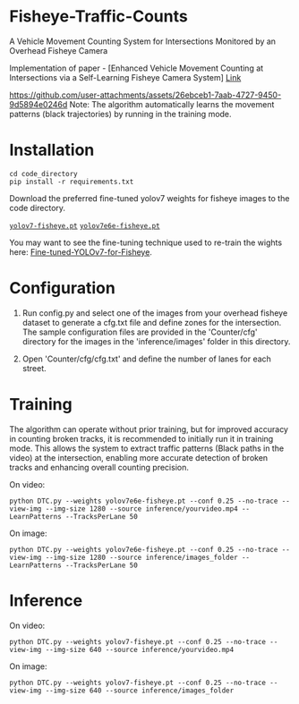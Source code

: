 # Fisheye-Traffic-Counts

A Vehicle Movement Counting System for Intersections Monitored by an Overhead Fisheye Camera

Implementation of paper - [Enhanced Vehicle Movement Counting at Intersections via a Self-Learning Fisheye Camera System] [Link](https://ieeexplore.ieee.org/abstract/document/10542980)



https://github.com/user-attachments/assets/26ebceb1-7aab-4727-9450-9d5894e0246d
Note: The algorithm automatically learns the movement patterns (black trajectories) by running in the training mode. 




# Installation
``` shell
cd code_directory
pip install -r requirements.txt
```




Download the preferred fine-tuned yolov7 weights for fisheye images to the code directory.

[`yolov7-fisheye.pt`](https://github.com/WongKinYiu/yolov7/releases/download/v0.1/yolov7.pt)
[`yolov7e6e-fisheye.pt`](https://github.com/WongKinYiu/yolov7/releases/download/v0.1/yolov7-e6e.pt)

You may want to see the fine-tuning technique used to re-train the wights here: [Fine-tuned-YOLOv7-for-Fisheye](https://github.com/MortezaAdl/Fine-tuned-YOLOv7-for-Fisheye). 

# Configuration
1. Run config.py and select one of the images from your overhead fisheye dataset to generate a cfg.txt file and define zones for the intersection. The sample configuration files are provided in the 'Counter/cfg' directory for the images in the 'inference/images' folder in this directory.

2. Open 'Counter/cfg/cfg.txt' and define the number of lanes for each street.

# Training
The algorithm can operate without prior training, but for improved accuracy in counting broken tracks, it is recommended to initially run it in training mode. This allows the system to extract traffic patterns (Black paths in the video) at the intersection, enabling more accurate detection of broken tracks and enhancing overall counting precision.

On video:
``` shell
python DTC.py --weights yolov7e6e-fisheye.pt --conf 0.25 --no-trace --view-img --img-size 1280 --source inference/yourvideo.mp4 --LearnPatterns --TracksPerLane 50
```
On image:
``` shell
python DTC.py --weights yolov7e6e-fisheye.pt --conf 0.25 --no-trace --view-img --img-size 1280 --source inference/images_folder --LearnPatterns --TracksPerLane 50
```

# Inference
On video:
``` shell
python DTC.py --weights yolov7-fisheye.pt --conf 0.25 --no-trace --view-img --img-size 640 --source inference/yourvideo.mp4
```
On image:
``` shell
python DTC.py --weights yolov7-fisheye.pt --conf 0.25 --no-trace --view-img --img-size 640 --source inference/images_folder
```
